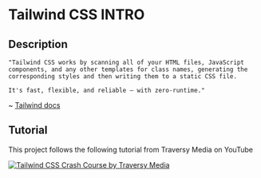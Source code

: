# Tailwind CSS INTRO

## **Description**
```
"Tailwind CSS works by scanning all of your HTML files, JavaScript components, and any other templates for class names, generating the corresponding styles and then writing them to a static CSS file.

It's fast, flexible, and reliable — with zero-runtime."
``` 
~ [Tailwind docs ](https://tailwindcss.com/docs/installation)

## **Tutorial**
This project follows the following tutorial from Traversy Media on YouTube

[![Tailwind CSS Crash Course by Traversy Media](https://img.youtube.com/vi/dFgzHOX84xQ/0.jpg)](https://www.youtube.com/watch?v=dFgzHOX84xQ)